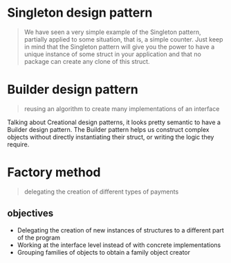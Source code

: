 # Singleton design pattern
> We have seen a very simple example of the Singleton pattern, partially applied to some situation, that is, a simple counter.
Just keep in mind that the Singleton pattern will give you the power to have a unique instance of some struct
 in your application and that no package can create any clone of this struct.

# Builder design pattern
> reusing an algorithm to create many implementations of an interface

Talking about Creational design patterns, it looks pretty semantic to have a Builder design pattern.
The Builder pattern helps us construct complex objects without directly instantiating their struct, or writing the logic they require.

# Factory method
> delegating the creation of different types of payments

## objectives

- Delegating the creation of new instances of structures to a different part of the program
- Working at the interface level instead of with concrete implementations
- Grouping families of objects to obtain a family object creator
